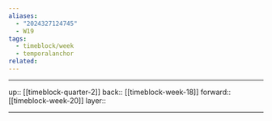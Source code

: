 ```yaml
---
aliases:
  - "2024327124745"
  - W19
tags:
  - timeblock/week
  - temporalanchor
related:
---
```




***

up:: [[timeblock-quarter-2]]
back:: [[timeblock-week-18]]
forward:: [[timeblock-week-20]]
layer:: 

***
